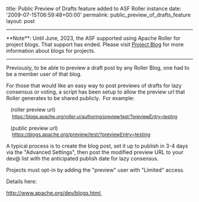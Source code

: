 title: Public Preview of Drafts feature added to ASF Roller instance
date: '2009-07-15T06:59:48+00:00'
permalink: public_preview_of_drafts_feature
layout: post

<hr/>
**Note**: Until June, 2023, the ASF supported using Apache Roller for project blogs. That support has ended. Please visit <a href="https://infra.apache.org/project-blogs.html" target="_blank">Project Blog</a> for more information about blogs for projects.
<hr/>

<p>Previously, to be able to preview a draft post by any Roller Blog, one had to be a member user of that blog.</p><p>For those that would like an easy way to post previews of drafts for lazy consensus or voting, a script has been setup to allow the preview url that Roller generates to be shared publicly. &nbsp;For example:</p><p>&nbsp;&nbsp; (roller preview url)<br />&nbsp;&nbsp; &nbsp;<span class="Apple-style-span" style="color: rgb(34, 34, 34); font-family: 'Helvetica Neue'; font-size: 13px; "><a href="https://blogs.apache.org/roller-ui/authoring/preview/test/?previewEntry=testing">https://blogs.apache.org/roller-ui/authoring/preview/test/?previewEntry=testing</a></span></p><p>&nbsp;&nbsp; (public preview url)<br />&nbsp;&nbsp; &nbsp;<a href="https://blogs.apache.org/preview/test/?previewEntry=testing"><span class="Apple-style-span" style="font-size: small; ">https://blogs.apache.org/preview/test/?previewEntry=testing</span></a></p><p>A typical process is to create the blog post, set it up to publish in&nbsp;3-4 days via the &quot;Advanced Settings&quot;, then post the modified preview URL to your dev@ list with the anticipated publish date for lazy consensus.</p><p>Projects must opt-in by adding the &quot;preview&quot; user with &quot;Limited&quot; access.</p><p>Details here:</p><p><a href="http://www.apache.org/dev/blogs.html">http://www.apache.org/dev/blogs.html&nbsp;</a></p>
